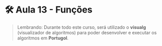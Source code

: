 # 🛠 Aula 13 - Funções

> Lembrando: Durante todo este curso, será utilizado o **visualg** (visualizador de algoritmos) para poder desenvolver e executar os algoritmos em **Portugol**.

<br>

